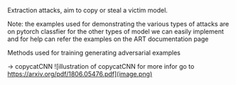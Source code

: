Extraction attacks, aim to copy or steal a victim model.

Note: the examples used for demonstrating the various types of attacks are on pytorch classfier 
    for the other types of model we can easily implement and for help can refer the examples on the 
    ART documentation page

Methods used for training generating adversarial examples

-> copycatCNN
![illustration of copycatCNN for more infor go to https://arxiv.org/pdf/1806.05476.pdf](image.png)